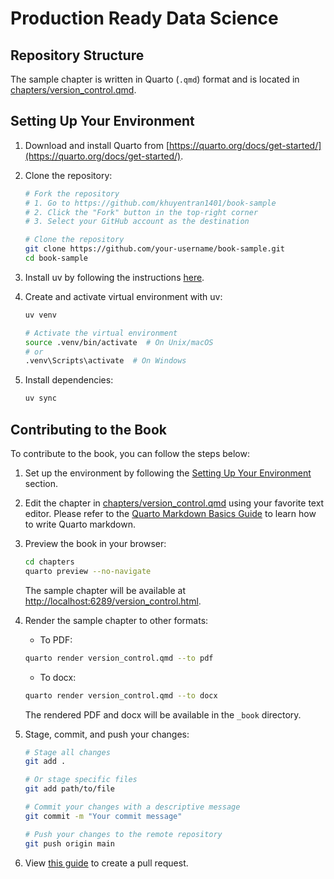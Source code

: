 # Production Ready Data Science

## Repository Structure

The sample chapter is written in Quarto (`.qmd`) format and is located in [chapters/version_control.qmd](chapters/version_control.qmd).

## Setting Up Your Environment

1. Download and install Quarto from [https://quarto.org/docs/get-started/](https://quarto.org/docs/get-started/).

2. Clone the repository:

   ```bash
   # Fork the repository
   # 1. Go to https://github.com/khuyentran1401/book-sample
   # 2. Click the "Fork" button in the top-right corner
   # 3. Select your GitHub account as the destination

   # Clone the repository
   git clone https://github.com/your-username/book-sample.git
   cd book-sample
   ```

3. Install uv by following the instructions [here](https://docs.astral.sh/uv/getting-started/installation/).

4. Create and activate virtual environment with uv:

   ```bash
   uv venv

   # Activate the virtual environment
   source .venv/bin/activate  # On Unix/macOS
   # or
   .venv\Scripts\activate  # On Windows
   ```

5. Install dependencies:

   ```bash
   uv sync
   ```

## Contributing to the Book

To contribute to the book, you can follow the steps below:

1. Set up the environment by following the [Setting Up Your Environment](#setting-up-your-environment) section.

2. Edit the chapter in [chapters/version_control.qmd](chapters/version_control.qmd) using your favorite text editor. Please refer to the [Quarto Markdown Basics Guide](https://quarto.org/docs/authoring/markdown-basics.html) to learn how to write Quarto markdown.

3. Preview the book in your browser:

   ```bash
   cd chapters
   quarto preview --no-navigate
   ```

   The sample chapter will be available at [http://localhost:6289/version_control.html](http://localhost:6289/version_control.html).

5. Render the sample chapter to other formats:

   - To PDF:

   ```bash
   quarto render version_control.qmd --to pdf
   ```

   - To docx:

   ```bash
   quarto render version_control.qmd --to docx
   ```

   The rendered PDF and docx will be available in the `_book` directory.

6. Stage, commit, and push your changes:

   ```bash
   # Stage all changes
   git add .

   # Or stage specific files
   git add path/to/file

   # Commit your changes with a descriptive message
   git commit -m "Your commit message"

   # Push your changes to the remote repository
   git push origin main
   ```

7. View [this guide](https://docs.github.com/en/pull-requests/collaborating-with-pull-requests/proposing-changes-to-your-work-with-pull-requests/creating-a-pull-request-from-a-fork) to create a pull request.